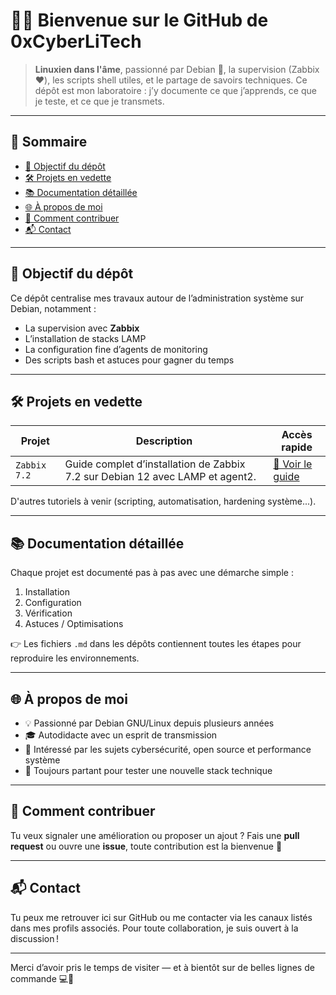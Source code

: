 # 👨‍💻 Bienvenue sur le GitHub de 0xCyberLiTech

> **Linuxien dans l'âme**, passionné par Debian 🐧, la supervision (Zabbix ❤️), les scripts shell utiles, et le partage de savoirs techniques. Ce dépôt est mon laboratoire : j’y documente ce que j’apprends, ce que je teste, et ce que je transmets.

---

## 🧭 Sommaire

- [🎯 Objectif du dépôt](#-objectif-du-dépôt)
- [🛠️ Projets en vedette](#️-projets-en-vedette)
- [📚 Documentation détaillée](#-documentation-détaillée)
- [🌐 À propos de moi](#-à-propos-de-moi)
- [🤝 Comment contribuer](#-comment-contribuer)
- [📬 Contact](#-contact)

---

## 🎯 Objectif du dépôt

Ce dépôt centralise mes travaux autour de l’administration système sur Debian, notamment :

- La supervision avec **Zabbix**
- L’installation de stacks LAMP
- La configuration fine d’agents de monitoring
- Des scripts bash et astuces pour gagner du temps

---

## 🛠️ Projets en vedette

| Projet | Description | Accès rapide |
|--------|-------------|--------------|
| `Zabbix 7.2` | Guide complet d’installation de Zabbix 7.2 sur Debian 12 avec LAMP et agent2. | [📄 Voir le guide](https://github.com/0xCyberLiTech/Zabbix/blob/main/ZABBIX-installation-depuis-DEBIAN-12-LAMP-Zabbix-version-7.2-zabbix-agent2.md) |

D'autres tutoriels à venir (scripting, automatisation, hardening système...).

---

## 📚 Documentation détaillée

Chaque projet est documenté pas à pas avec une démarche simple :
1. Installation
2. Configuration
3. Vérification
4. Astuces / Optimisations

👉 Les fichiers `.md` dans les dépôts contiennent toutes les étapes pour reproduire les environnements.

---

## 🌐 À propos de moi

- 💡 Passionné par Debian GNU/Linux depuis plusieurs années
- 🎓 Autodidacte avec un esprit de transmission
- 🔐 Intéressé par les sujets cybersécurité, open source et performance système
- 🧪 Toujours partant pour tester une nouvelle stack technique

---

## 🤝 Comment contribuer

Tu veux signaler une amélioration ou proposer un ajout ? Fais une **pull request** ou ouvre une **issue**, toute contribution est la bienvenue 🙌

---

## 📬 Contact

Tu peux me retrouver ici sur GitHub ou me contacter via les canaux listés dans mes profils associés. Pour toute collaboration, je suis ouvert à la discussion !

---

Merci d’avoir pris le temps de visiter — et à bientôt sur de belles lignes de commande 💻🚀
